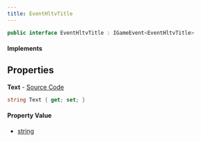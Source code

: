 ```yaml
---
title: EventHltvTitle
---
```


```csharp
public interface EventHltvTitle : IGameEvent<EventHltvTitle>
```

#### Implements

## Properties

**Text** - [Source Code](https://github.com/swiftly-solution/swiftlys2/blob/master/managed/src/SwiftlyS2.Generated/GameEvents/Interfaces/EventHltvTitle.cs#L20)

```csharp
string Text { get; set; }
```

#### Property Value

- [string](https://learn.microsoft.com/dotnet/api/system.string)

